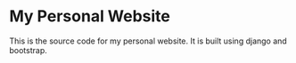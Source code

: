 # My Personal Website

This is the source code for my personal website. It is built using django and bootstrap.

